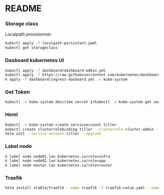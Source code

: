 # README

### Storage class
Localpath provisionner
```bash
kubectl apply -f localpath-persistant.yaml
kubectl get storageclass
```

### Dasboard kubernetes UI

```bash
kubectl apply -f dashboard/dashboard-admin.yml
kubectl apply -f https://raw.githubusercontent.com/kubernetes/dashboard/master/aio/deploy/recommended/kubernetes-dashboard.yaml
k apply -f dashboard/ingress-dasboard.yml -n kube-system
```

### Get Token

```bash
kubectl -n kube-system describe secret $(kubectl -n kube-system get secret | grep admin-user | awk '{print $1}')
```

### Heml

```bash
kubectl -n kube-system create serviceaccount tiller
kubectl create clusterrolebinding tiller --clusterrole cluster-admin --serviceaccount=kube-system:tiller
helm init --service-account tiller --upgrade
```

### Label node

```bash
k label node node01.lan kubernetes.io/role=infra
k label node node02.lan kubernetes.io/role=app
k label node master.lan kubernetes.io/role=router
```

### Traefik

```bash
helm install stable/traefik --name traefik -f traefik-value.yaml --namespace traefik
```
